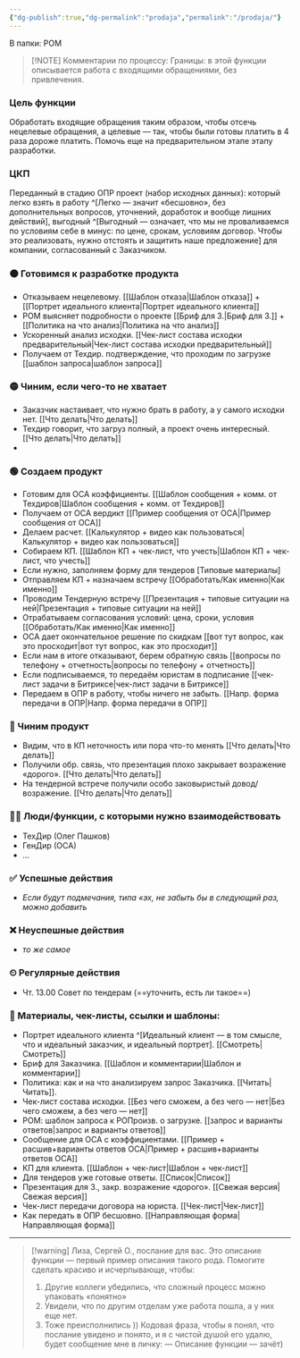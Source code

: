 ```yaml
---
{"dg-publish":true,"dg-permalink":"prodaja","permalink":"/prodaja/"}
---
```


В папки: РОМ

> [!NOTE] Комментарии по процессу:
> Границы: в этой функции описывается работа с входящими обращениями, без привлечения.

### Цель функции
Обработать входящие обращения таким образом, чтобы отсечь нецелевые обращения, а целевые — так, чтобы были готовы платить в 4 раза дороже платить. Помочь еще на предварительном этапе этапу разработки. 

### ЦКП
Переданный в стадию ОПР проект (набор исходных данных): который легко взять в работу ^[Легко — значит «бесшовно», без дополнительных вопросов, уточнений, доработок и вообще лишних действий], выгодный ^[Выгодный — означает, что мы не проваливаемся по условиям себе в минус: по цене, срокам, условиям договор. Чтобы это реализовать, нужно отстоять и защитить наше предложение] для компании, согласованный с Заказчиком.

### 🟠 Готовимся к разработке продукта
- Отказываем нецелевому. [[Шаблон отказа\|Шаблон отказа]] + [[Портрет идеального клиента\|Портрет идеального клиента]]
- РОМ выясняет подробности о проекте [[Бриф для З.\|Бриф для З.]] + [[Политика на что анализ\|Политика на что анализ]]
- Ускоренный анализ исходки. [[Чек-лист состава исходки предварительный\|Чек-лист состава исходки предварительный]]
- Получаем от Техдир. подтверждение, что проходим по загрузке [[шаблон запроса\|шаблон запроса]]
### 🟡 Чиним, если чего-то не хватает
- Заказчик настаивает, что нужно брать в работу, а у самого исходки нет. [[Что делать\|Что делать]]
- Техдир говорит, что загруз полный, а проект очень интересный. [[Что делать\|Что делать]]
- 
### 🟢 Создаем продукт
- Готовим для ОСА коэффициенты. [[Шаблон сообщения + комм. от Техдиров\|Шаблон сообщения + комм. от Техдиров]]
- Получаем от ОСА вердикт [[Пример сообщения от ОСА\|Пример сообщения от ОСА]]
- Делаем расчет. [[Калькулятор + видео как пользоваться\|Калькулятор + видео как пользоваться]]
- Собираем КП. [[Шаблон КП + чек-лист, что учесть\|Шаблон КП + чек-лист, что учесть]]
- Если нужно, заполняем форму для тендеров [Типовые материалы]
- Отправляем КП + назначаем встречу [[Обработать/Как именно\|Как именно]]
- Проводим Тендерную встречу [[Презентация + типовые ситуации на ней\|Презентация + типовые ситуации на ней]]
- Отрабатываем согласования условий: цена, сроки, условия [[Обработать/Как именно\|Как именно]]
- ОСА дает окончательное решение по скидкам [[вот тут вопрос, как это просходит\|вот тут вопрос, как это просходит]]
- Если нам в итоге отказывают, берем обратную связь [[вопросы по телефону + отчетность\|вопросы по телефону + отчетность]]
- Если подписываемся, то передаём юристам в подписание [[чек-лист задачи в Битриксе\|чек-лист задачи в Битриксе]]
- Передаем в ОПР в работу, чтобы ничего не забыть. [[Напр. форма передачи в ОПР\|Напр. форма передачи в ОПР]]
### 🔵 Чиним продукт
- Видим, что в КП неточность или пора что-то менять [[Что делать\|Что делать]]
- Получили обр. связь, что презентация плохо закрывает возражение «дорого». [[Что делать\|Что делать]]
- На тендерной встрече получили особо заковыристый довод/возражение. [[Что делать\|Что делать]]

### 🧗‍♀️ Люди/функции, с которыми нужно взаимодействовать
- ТехДир (Олег Пашков)
- ГенДир (ОСА)
- ...
### ✅ Успешные действия
- *Если будут подмечания, типа «эх, не забыть бы в следующий раз, можно добавить*
### ❌ Неуспешные действия
- *то же самое*
### ⏲ Регулярные действия
- Чт. 13.00 Совет по тендерам (==уточнить, есть ли такое==)

### 📃 Материалы, чек-листы, ссылки и шаблоны:
- Портрет идеального клиента ^[Идеальный клиент — в том смысле, что и идеальный заказчик, и идеальный портрет]. [[Смотреть\|Смотреть]]
- Бриф для Заказчика. [[Шаблон и комментарии\|Шаблон и комментарии]]
- Политика: как и на что анализируем запрос Заказчика. [[Читать\|Читать]].
- Чек-лист состава исходки. [[Без чего сможем, а без чего — нет\|Без чего сможем, а без чего — нет]]
- РОМ: шаблон запроса к РОПроизв. о загрузке. [[запрос и варианты ответов\|запрос и варианты ответов]]
- Сообщение для ОСА с коэффициентами. [[Пример + расшив+варианты ответов ОСА\|Пример + расшив+варианты ответов ОСА]]
- КП для клиента. [[Шаблон + чек-лист\|Шаблон + чек-лист]]
- Для тендеров уже готовые ответы. [[Список\|Список]]
- Презентация для З., закр. возражение «дорого». [[Свежая версия\|Свежая версия]]
- Чек-лист передачи договора на юриста. [[Чек-лист\|Чек-лист]]
- Как передать в ОПР бесшовно. [[Направляющая форма\|Направляющая форма]]

---

> [!warning] Лиза, Сергей О., послание для вас.
> Это описание функции — первый пример описания такого рода. Помогите сделать красиво и исчерпывающе, чтобы:
> 1. Другие коллеги убедились, что сложный процесс можно упаковать «понятно»
> 2. Увидели, что по другим отделам уже работа пошла, а у них еще нет.
> 3. Тоже преисполнились ))
> Кодовая фраза, чтобы я понял, что послание увидено и понято, и я с чистой душой его удалю, будет сообщение мне в личку:
> — Описание функции — зачёт)


